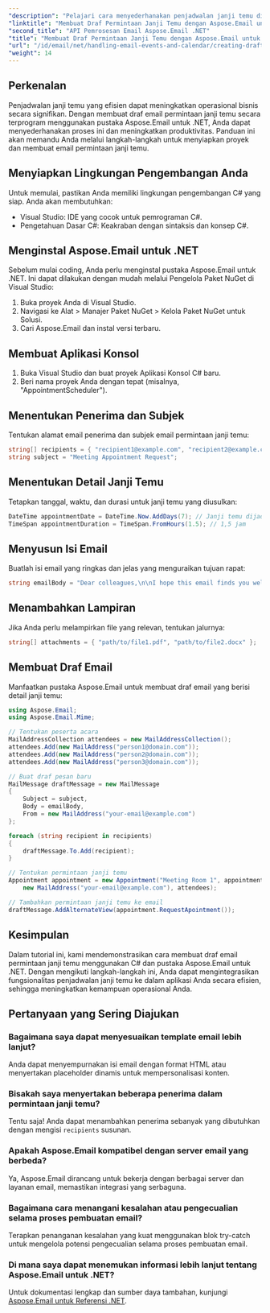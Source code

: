 ```yaml
---
"description": "Pelajari cara menyederhanakan penjadwalan janji temu di bisnis Anda dengan membuat draf email permintaan janji temu secara terprogram menggunakan pustaka Aspose.Email untuk .NET."
"linktitle": "Membuat Draf Permintaan Janji Temu dengan Aspose.Email untuk .NET"
"second_title": "API Pemrosesan Email Aspose.Email .NET"
"title": "Membuat Draf Permintaan Janji Temu dengan Aspose.Email untuk .NET"
"url": "/id/email/net/handling-email-events-and-calendar/creating-draft-appointment-request/"
"weight": 14
---
```


## Perkenalan

Penjadwalan janji temu yang efisien dapat meningkatkan operasional bisnis secara signifikan. Dengan membuat draf email permintaan janji temu secara terprogram menggunakan pustaka Aspose.Email untuk .NET, Anda dapat menyederhanakan proses ini dan meningkatkan produktivitas. Panduan ini akan memandu Anda melalui langkah-langkah untuk menyiapkan proyek dan membuat email permintaan janji temu.

## Menyiapkan Lingkungan Pengembangan Anda

Untuk memulai, pastikan Anda memiliki lingkungan pengembangan C# yang siap. Anda akan membutuhkan:

- Visual Studio: IDE yang cocok untuk pemrograman C#.
- Pengetahuan Dasar C#: Keakraban dengan sintaksis dan konsep C#.

## Menginstal Aspose.Email untuk .NET

Sebelum mulai coding, Anda perlu menginstal pustaka Aspose.Email untuk .NET. Ini dapat dilakukan dengan mudah melalui Pengelola Paket NuGet di Visual Studio:

1. Buka proyek Anda di Visual Studio.
2. Navigasi ke Alat > Manajer Paket NuGet > Kelola Paket NuGet untuk Solusi.
3. Cari Aspose.Email dan instal versi terbaru.

## Membuat Aplikasi Konsol

1. Buka Visual Studio dan buat proyek Aplikasi Konsol C# baru.
2. Beri nama proyek Anda dengan tepat (misalnya, "AppointmentScheduler").

## Menentukan Penerima dan Subjek

Tentukan alamat email penerima dan subjek email permintaan janji temu:

```csharp
string[] recipients = { "recipient1@example.com", "recipient2@example.com" };
string subject = "Meeting Appointment Request";
```

## Menentukan Detail Janji Temu

Tetapkan tanggal, waktu, dan durasi untuk janji temu yang diusulkan:

```csharp
DateTime appointmentDate = DateTime.Now.AddDays(7); // Janji temu dijadwalkan satu minggu dari sekarang
TimeSpan appointmentDuration = TimeSpan.FromHours(1.5); // 1,5 jam
```

## Menyusun Isi Email

Buatlah isi email yang ringkas dan jelas yang menguraikan tujuan rapat:

```csharp
string emailBody = "Dear colleagues,\n\nI hope this email finds you well. I would like to request a meeting to discuss our upcoming project. Please let me know your availability.\n\nBest regards,\n[Your Name]";
```

## Menambahkan Lampiran

Jika Anda perlu melampirkan file yang relevan, tentukan jalurnya:

```csharp
string[] attachments = { "path/to/file1.pdf", "path/to/file2.docx" };
```

## Membuat Draf Email

Manfaatkan pustaka Aspose.Email untuk membuat draf email yang berisi detail janji temu:

```csharp
using Aspose.Email;
using Aspose.Email.Mime;

// Tentukan peserta acara
MailAddressCollection attendees = new MailAddressCollection();
attendees.Add(new MailAddress("person1@domain.com"));
attendees.Add(new MailAddress("person2@domain.com"));
attendees.Add(new MailAddress("person3@domain.com"));

// Buat draf pesan baru
MailMessage draftMessage = new MailMessage
{
    Subject = subject,
    Body = emailBody,
    From = new MailAddress("your-email@example.com")
};

foreach (string recipient in recipients)
{
    draftMessage.To.Add(recipient);
}

// Tentukan permintaan janji temu
Appointment appointment = new Appointment("Meeting Room 1", appointmentDate, appointmentDate + appointmentDuration, 
    new MailAddress("your-email@example.com"), attendees);

// Tambahkan permintaan janji temu ke email
draftMessage.AddAlternateView(appointment.RequestApointment());
```

## Kesimpulan

Dalam tutorial ini, kami mendemonstrasikan cara membuat draf email permintaan janji temu menggunakan C# dan pustaka Aspose.Email untuk .NET. Dengan mengikuti langkah-langkah ini, Anda dapat mengintegrasikan fungsionalitas penjadwalan janji temu ke dalam aplikasi Anda secara efisien, sehingga meningkatkan kemampuan operasional Anda.

## Pertanyaan yang Sering Diajukan

### Bagaimana saya dapat menyesuaikan template email lebih lanjut?

Anda dapat menyempurnakan isi email dengan format HTML atau menyertakan placeholder dinamis untuk mempersonalisasi konten.

### Bisakah saya menyertakan beberapa penerima dalam permintaan janji temu?

Tentu saja! Anda dapat menambahkan penerima sebanyak yang dibutuhkan dengan mengisi `recipients` susunan.

### Apakah Aspose.Email kompatibel dengan server email yang berbeda?

Ya, Aspose.Email dirancang untuk bekerja dengan berbagai server dan layanan email, memastikan integrasi yang serbaguna.

### Bagaimana cara menangani kesalahan atau pengecualian selama proses pembuatan email?

Terapkan penanganan kesalahan yang kuat menggunakan blok try-catch untuk mengelola potensi pengecualian selama proses pembuatan email.

### Di mana saya dapat menemukan informasi lebih lanjut tentang Aspose.Email untuk .NET?

Untuk dokumentasi lengkap dan sumber daya tambahan, kunjungi [Aspose.Email untuk Referensi .NET](https://reference.aspose.com/email/net/).